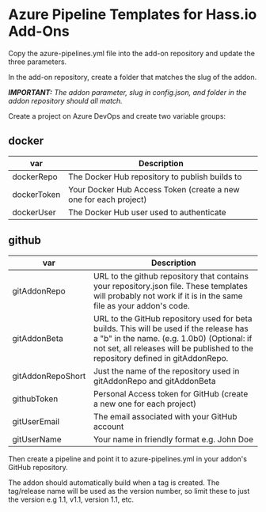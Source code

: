 # Azure Pipeline Templates for Hass.io Add-Ons

Copy the azure-pipelines.yml file into the add-on repository and update the three parameters.

In the add-on repository, create a folder that matches the slug of the addon.

**_IMPORTANT:_** _The addon parameter, slug in config.json, and folder in the addon repository should all match._

Create a project on Azure DevOps and create two variable groups:

## docker

  **var** | **Description**
  --- | ---
  dockerRepo | The Docker Hub repository to publish builds to
  dockerToken | Your Docker Hub Access Token (create a new one for each project)
  dockerUser | The Docker Hub user used to authenticate

## github

  **var** | **Description**
  --- | ---
  gitAddonRepo | URL to the github repository that contains your repository.json file. These templates will probably not work if it is in the same file as your addon's code.
  gitAddonBeta | URL to the GitHub repository used for beta builds. This will be used if the release has a "b" in the name. (e.g. 1.0b0) (Optional: if not set, all releases will be published to the repository defined in gitAddonRepo.
  gitAddonRepoShort | Just the name of the repository used in gitAddonRepo and gitAddonBeta
  githubToken | Personal Access token for GitHub (create a new one for each project)
  gitUserEmail | The email associated with your GitHub account
  gitUserName | Your name in friendly format e.g. John Doe


Then create a pipeline and point it to azure-pipelines.yml in your addon's GitHub repository.

The addon should automatically build when a tag is created. The tag/release name will be used as the version number, so limit these to just the version e.g 1.1, v1.1, version 1.1, etc.
